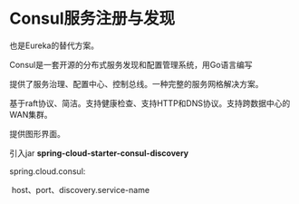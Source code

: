 # Consul服务注册与发现

也是Eureka的替代方案。

Consul是一套开源的分布式服务发现和配置管理系统，用Go语言编写

提供了服务治理、配置中心、控制总线。一种完整的服务网格解决方案。

基于raft协议、简洁。支持健康检查、支持HTTP和DNS协议。支持跨数据中心的WAN集群。

提供图形界面。

引入jar **spring-cloud-starter-consul-discovery**

spring.cloud.consul:

​	host、port、discovery.service-name